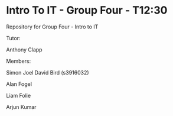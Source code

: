 # Intro To IT - Group Four - T12:30
 Repository for Group Four - Intro to IT

 Tutor:

 Anthony Clapp

Members:

Simon Joel David Bird (s3916032)

Alan Fogel

Liam Folie

Arjun Kumar
